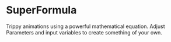 # SuperFormula
Trippy animations using a powerful mathematical equation. Adjust Parameters and input variables to create something of your own.
